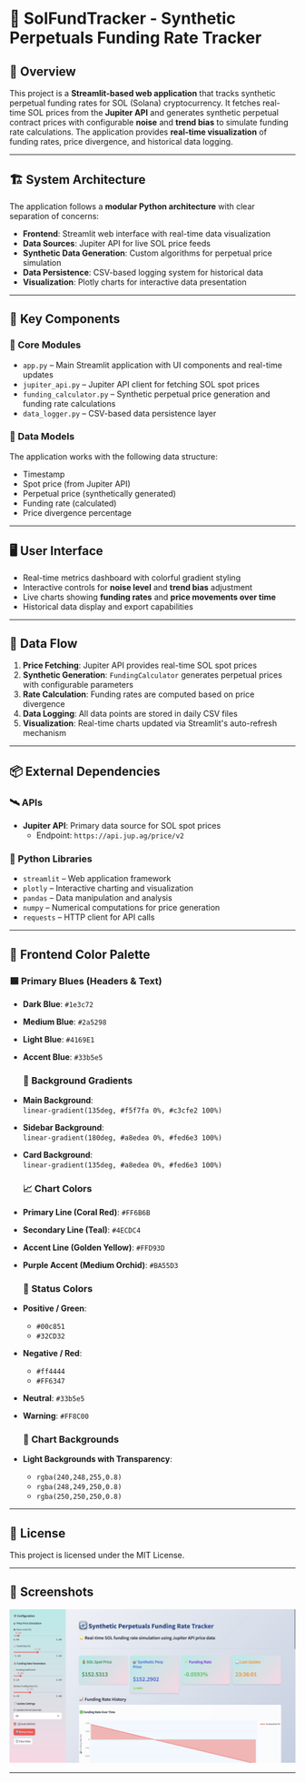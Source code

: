 
# 🧮 SolFundTracker - Synthetic Perpetuals Funding Rate Tracker

## 📖 Overview
This project is a **Streamlit-based web application** that tracks synthetic perpetual funding rates for SOL (Solana) cryptocurrency. It fetches real-time SOL prices from the **Jupiter API** and generates synthetic perpetual contract prices with configurable **noise** and **trend bias** to simulate funding rate calculations. The application provides **real-time visualization** of funding rates, price divergence, and historical data logging.

---

## 🏗️ System Architecture

The application follows a **modular Python architecture** with clear separation of concerns:

- **Frontend**: Streamlit web interface with real-time data visualization  
- **Data Sources**: Jupiter API for live SOL price feeds  
- **Synthetic Data Generation**: Custom algorithms for perpetual price simulation  
- **Data Persistence**: CSV-based logging system for historical data  
- **Visualization**: Plotly charts for interactive data presentation

---

## 🧩 Key Components

### 🔧 Core Modules
- `app.py` – Main Streamlit application with UI components and real-time updates  
- `jupiter_api.py` – Jupiter API client for fetching SOL spot prices  
- `funding_calculator.py` – Synthetic perpetual price generation and funding rate calculations  
- `data_logger.py` – CSV-based data persistence layer

### 🧱 Data Models
The application works with the following data structure:
- Timestamp  
- Spot price (from Jupiter API)  
- Perpetual price (synthetically generated)  
- Funding rate (calculated)  
- Price divergence percentage  

---

## 🖥️ User Interface
- Real-time metrics dashboard with colorful gradient styling  
- Interactive controls for **noise level** and **trend bias** adjustment  
- Live charts showing **funding rates** and **price movements over time**  
- Historical data display and export capabilities  

---

## 🔄 Data Flow
1. **Price Fetching**: Jupiter API provides real-time SOL spot prices  
2. **Synthetic Generation**: `FundingCalculator` generates perpetual prices with configurable parameters  
3. **Rate Calculation**: Funding rates are computed based on price divergence  
4. **Data Logging**: All data points are stored in daily CSV files  
5. **Visualization**: Real-time charts updated via Streamlit's auto-refresh mechanism  

---

## 📦 External Dependencies

### 🛰️ APIs
- **Jupiter API**: Primary data source for SOL spot prices  
  - Endpoint: `https://api.jup.ag/price/v2`

### 🐍 Python Libraries
- `streamlit` – Web application framework  
- `plotly` – Interactive charting and visualization  
- `pandas` – Data manipulation and analysis  
- `numpy` – Numerical computations for price generation  
- `requests` – HTTP client for API calls

---

## 🎨 Frontend Color Palette

### 🟦 Primary Blues (Headers & Text)
- **Dark Blue**: `#1e3c72`
- **Medium Blue**: `#2a5298`
- **Light Blue**: `#4169E1`
- **Accent Blue**: `#33b5e5`

  ### 🌄 Background Gradients
- **Main Background**:  
  `linear-gradient(135deg, #f5f7fa 0%, #c3cfe2 100%)`
- **Sidebar Background**:  
  `linear-gradient(180deg, #a8edea 0%, #fed6e3 100%)`
- **Card Background**:  
  `linear-gradient(135deg, #a8edea 0%, #fed6e3 100%)`

  ### 📈 Chart Colors
- **Primary Line (Coral Red)**: `#FF6B6B`
- **Secondary Line (Teal)**: `#4ECDC4`
- **Accent Line (Golden Yellow)**: `#FFD93D`
- **Purple Accent (Medium Orchid)**: `#BA55D3`

  ### 🚦 Status Colors
- **Positive / Green**:  
  - `#00c851`  
  - `#32CD32`
- **Negative / Red**:  
  - `#ff4444`  
  - `#FF6347`
- **Neutral**: `#33b5e5`
- **Warning**: `#FF8C00`

  ### 🧊 Chart Backgrounds
- **Light Backgrounds with Transparency**:  
  - `rgba(240,248,255,0.8)`  
  - `rgba(248,249,250,0.8)`  
  - `rgba(250,250,250,0.8)`

---

## 🧾 License

This project is licensed under the MIT License.  

---


## 📸 Screenshots

![SolFundTracker Screenshot](https://github.com/btorressz/SolFundTracker/blob/main/solfundtrackerscreenshot.jpg)

---



